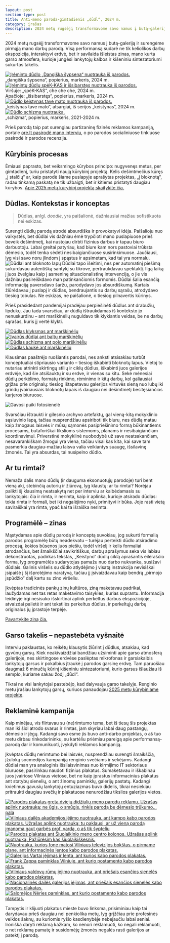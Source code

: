 ```yaml
---
layout: post
section-type: post
title: Anti-meno paroda-gimtadienis „dūdl“, 2024 m.
category: įrašas
description: 2024 metų rugsėjį transformavome savo namus į butą-galeriją ir surengėme pirmąją mano parodą „dūdl“.
---
```




2024 metų rugsėjį transformavome savo namus į butą-galeriją ir surengėme pirmąją mano darbų parodą. Visą performansą sudarė ne tik keliolikos darbų ekspozicija, interaktyvi erdvė, bet ir savilaida išleistas zinas, mano kurta garso atmosfera, kurioje jungėsi lankytojų kalbos ir kišeniniu sintezatoriumi sukurtas takelis.

<div class="responsive">
  <div class="gallery">
    <a target="_blank" href="/img/dudl/dudl3.JPG">
      <img src="/img/dudl/dudl3.JPG" alt="Įrėminto dūdlo „Dangiška šypsena“ nuotrauka iš parodos.">
    </a>
    <div class="desc">„dangiška šypsena“, popierius, markeris, 2024 m.</div>
    </div>
</div>

<div class="responsive">
  <div class="gallery">
    <a target="_blank" href="/img/dudl/dudl4.JPG">
      <img src="/img/dudl/dudl4.JPG" alt="Įrėmintų dūdlų spėK-KAS ir išsibarstęs nuotrauka iš parodos.">
    </a>
    <div class="desc">Viršuje: „spėK-KAS“, che che che, 2024 m. <br>Apačioje: „išsibarstęs“, popierius, markeris, 2024 m.</div>
    </div>
</div>

<div class="responsive">
  <div class="gallery">
    <a target="_blank" href="/img/dudl/dudl5.JPG">
      <img src="/img/dudl/dudl5.JPG" alt="Dūdlo keistynas tave mato nuotrauka iš parodos.">
    </a>
    <div class="desc">„keistynas tave mato“, atsargiai, iš serijos „keistynas“, 2024 m.</div>
  </div>
</div>

<div class="responsive">
  <div class="gallery">
    <a target="_blank" href="/img/dudl/dudl6.JPG">
      <img src="/img/dudl/dudl6.JPG" alt="Dūdlo schizma nuotrauka.">
    </a>
    <div class="desc">„schizma“, popierius, markeris, 2021-2024 m.</div>
  </div>
</div>



<div class="clearfix"></div>

Prieš parodą taip pat surengiau partizaninę fizinės reklamos kampaniją, portale <a href="https://www.ore.lt/2024/09/vytenis-bagdonas-dudlai-bandymas-prisiliesti-prie-fizinio-pasaulio-vis-maziau-fiziskam-pasauly" target="_blank">ore.lt pasirodė mano interviu</a>, o po parodos socialiniuose tinkluose pasirodė ir parodos recenzija.

## Kūrybinis procesas
Ėmiausi paprasto, bet veiksmingo kūrybos principo: nugyvenęs metus, per gimtadienį, turiu pristatyti naują kūrybinį projektą. Kelis dešimtmečius kūręs „į stalčių“ ar, kaip parodė šiame puslapyje aprašytas projektas, „į bloknotą“, radau tinkamą paskatą ne tik užbaigti, bet ir kitiems pristatyti daugiau kūrybos. <a href="/įrašas/2025/09/07/Totemai.html" target="_blank">Apie 2025 metų kūrybinį projektą skaitykite čia.</a>

## Dūdlas. Kontekstas ir konceptas

> Dūdlas, anlgl. _doodle_, yra paišalionė, dažniausiai mažiau sofistikuota nei eskizas. 

Surengti dūdlų parodą atrodė absurdiška ir provokatyvi idėja. Paišalioju nuo vaikystės, bet dūdlai vis dažniau ėmė trypčioti mano puslapiuose prieš beveik dešimtmetį, kai nustojau dirbti fizinius darbus ir tapau biuro darbuotoju. Labai greitai patyriau, kad biure kam nors pastoviai trūksta dėmesio, todėl tenka sėdėti nesibaigiančiuose susirinkimuose. Jaučiausi, lyg visi savo noru įlindom į spąstus ir apsimetam, kad tai yra normalu. 
![Dūdlai ant bloknoto lapų](/img/dudl/dudl1.jpg)
Dūdlai tapo išeitimi, nes per automatinį piešimą sukurdavau autentišką santykį su tikrove, pertraukdavau spektaklį. Ilgą laiką į juos žvelgiau kaip į asmeninę situacionalistinę intervenciją, o jie vis dažniau pasireiškdavo man patinkančiomis formomis. Dūdlai šalia esančią informaciją paversdavo šaržu, parodydavo jos absurdiškumą. Kartais žiūrėdavau į puslapį ir dūdlas, bendraujantis su darbų sąrašu, atrodydavo tiesiog tobulas. Ne eskizas, ne paišalionė, o tiesiog pilnavertis kūrinys.

Prieš prasidedant pandemijai pradėjau perpiešinėti dūdlus ant drabužių, lipdukų. Jau tada svarsčiau, ar dūdlą ištraukdamas iš konteksto jo nenuskurdinu – ant marškinėlių nuguldavo tik klykiantis veidas, be ne darbų sąrašas, kuris jį vertė klykti. 

<div class="responsive">
  <div class="gallery">
    <a target="_blank" href="/img/dudl/dudl2.jpg">
      <img src="/img/dudl/dudl2.jpg" alt="Dūdlas klyksmas ant marškinėlių">
    </a>
     </div>
</div>

<div class="responsive">
  <div class="gallery">
    <a target="_blank" href="/img/dudl/dudl7.JPG">
      <img src="/img/dudl/dudl7.JPG" alt="Įvairūs dūdlai ant baltų marškinėlių">
    </a>
  </div>
</div>

<div class="responsive">
  <div class="gallery">
    <a target="_blank" href="/img/dudl/dudl8.JPG">
      <img src="/img/dudl/dudl8.JPG" alt="Dūdlas schizma ant polo marškinėlių">
    </a>
  </div>
</div>

<div class="responsive">
  <div class="gallery">
    <a target="_blank" href="/img/dudl/dudl9.JPG">
      <img src="/img/dudl/dudl9.JPG" alt="Dūdlas kaukė ant marškinėlių">
    </a>
  </div>
</div>

<div class="clearfix"></div>

Klausimas paaštrėjo ruošiantis parodai, nes anksti atsisakiau turbūt konceptualiai stipriausio varianto – tiesiog iškabinti bloknotų lapus. Vietoj to nutariau atrinkti skirtingų stilių ir ciklų dūdlus, iškabinti juos galerijos erdvėje, kad šie atsišauktų ir su erdve, ir vienas su kitu. Sekė mėnesiai dūdlų perkėlimo, formatų rinkimo, rėminimo ir kitų darbų, kol galiausiai grįžau prie originalų: tiesiog ištapetavau galerijos virtuvės sieną nuo lubų iki grindų įvairiausiais bloknotų lapais iš daugiau nei dešimtmetį besitęsiančios karjeros biuruose.

![Gavosi puiki fotosienelė](/img/dudl/dūdlenis.jpeg)

Svarsčiau ištraukti ir gilesnio archyvo artefaktų, gal vieną-kitą mokyklinio sąsiuvinio lapą, tačiau nusprendžiau apsiriboti tik biuru, nes dūdlą matau kaip žmogaus laisvės ir mūsų sąmonės pasipriešinimo formą būkinantiems procesams, butaforiškai tikslioms sistemoms, planams ir nesibaigiančiam koordinavimui. Priverstinė mokyklinė nuobodybė už save neatsakančiam, nesavarankiškam žmogui yra viena, tačiau visai kas kita, kai save tam pasmerkia daugiau-mažiau laisva valia veikiantys suaugę, išsilavinę žmonės. Tai yra absurdas, tai nusipelno dūdlo.

## Ar tu rimtai?

Nemaža dalis mano dūdlų (ir dauguma eksonuotųjų parodoje) turi bent vieną akį, stebinčią autorių ir žiūrovą, lyg klaustų: ar tu rimtai? Norėjau palikti šį klausimą neatsakytą net per interviu ar kalbėdamasis su lankytojais: čia ir rimta, ir nerimta, kaip ir aplinka, kurioje atsirado dūdlas: tokia rimta ir formali, bet iki negalėjimo nyki, primityvi ir būka. Joje rasti vietą saviraiškai yra rimta, ypač kai ta išraiška nerimta.

## Programėlė – zinas

Mąstydamas apie dūdlų parodą ir konceptą suvokiau, jog sukurti formalią parodos programėlę būtų neadekvatu – turėjau perteikti dūdlo atsiradimo procesą, kokios būsenos juos piešiu, todėl viršelį ir kelis formaliai atrodančius, bet šmaikščiai savikritiškus, darbų aprašymus seka vis labiau dekonstruotas, padirkas tekstas, „Keistyno“ dūdlų ciklą aprašantis eilėraščio forma, lyg programėlės sudarytojas pamažu nuo darbo nukvanka, susižavi dūdlais. Galinis viršelis su dūdlo atlydėjimo į visatą instrukcija nevisiškai įsipaišė į šį išprotėjimo naratyvą, tačiau jį įsivaizdavau kaip bendrą „pirmojo įspūdžio“ dalį kartu su zino viršeliu. 

Įkvėptas tradicinės pankų zinų kultūros, ziną maketavau padrikai, laužydamas net tas retas maketavimo taisykles, kurias suprantu. Informacija leidinyje irgi nesisuko išskirtinai aplink perkeltus darbus ekspozicijoje, atvaizdai palietė ir ant tekstilės perkeltus dūdlus, ir perkeltųjų darbų originalus jų įprastoje terpėje.

<a href="/įrašas/2024/12/28/parodos-zinas-2024m.html" target="_blank">Pavartykite ziną čia.</a>

## Garso takelis – nepastebėta vyšnaitė

Interviu paklaustas, ko reikėtų klausytis žiūrint į dūdlus, atsakiau, kad gyvūnų garsų. Kiek neakivaizdžiai bandžiau užsiminti apie garso atmosferą galerijoje, nes skirtingose erdvėse paslėptas mikrofonas ir garsiakalbis lankytojų garsus ir pokalbius įtraukė į parodos garsinę erdvę. Tam paruošiau daugmaž 6 minučių kūrinį kišeniniu sintezatoriumi, kurio garsus išlaužiau iš semplo, kuriame sakau žodį „dūdl“.

Tikrai ne visi lankytojai pastebėjo, kad dalyvauja garso takelyje. Renginio metu įrašiau lankytojų garsų, kuriuos panaudojau <a href="/įrašas/2025/09/07/Totemai.html" target="_blank">2025 metų kūrybiniame projekte</a>. 

## Reklaminė kampanija

Kaip minėjau, vis flirtavau su (ne)rimtumo tema, bet iš tiesų šis projektas man iki šiol atrodo svarus ir rimtas, jam skyriau labai daug pastangų, dėmesio ir jėgų. Kadangi savo esme jis buvo anti-darbo projektas, o aš tuo metu dirbau rinkodarininku, su kartėliu priėmiau pareigą apie performansą-parodą dar ir komunikuoti, įvykdyti reklamos kampaniją. 

Įkvėptas dūdlų nerimtumo bei laisvės, nusprendžiau surengti šmaikščią, įžūloką socmedijos kampaniją renginio svečiams ir sekėjams. Kadangi dūdlai man yra analoginis išsilaisvinimas nuo kirmijimo IT sektoriaus biuruose, pasirinkau naudoti fizinius plakatus. Sumaketavau ir iškabinau juos įvairiose Vilniaus vietose, bet ne kaip įprastus informacinius plakatus ant statybų sienelių, o ant žinomų paminklų, galerijų pastatų. Kadangi kvietimus gavusių lankytojų entuziazmas buvo didelis, tikrai nesiekiau pritraukti daugiau svečių ir plakatuose nenurodžiau tikslios galerijos vietos.



<div class="responsive">
  <div class="gallery">
    <a target="_blank" href="/img/dudl/1.jpg">
      <img src="/img/dudl/1.jpg" alt="Parodos plakatas greta dviejų didžiulių meno parodų reklamų. Užrašas aplink nuotrauką: ne ūgis, o smūgis, rinkis parodą be dėmesio trūkumo... pala">
    </a>
  </div>
</div>

<div class="responsive">
  <div class="gallery">
    <a target="_blank" href="/img/dudl/2.jpg">
      <img src="/img/dudl/2.jpg" alt="Vilniaus dailės akademijos įėjimo nuotrauka, ant kampo kabo parodos plakatas. Užrašas aplink nuotrauką: tu paklausi, ar už vieną parodą įmanoma gaut garbės prof. vardą, o aš tik šypteliu">
    </a>
  </div>
</div>

<div class="responsive">
  <div class="gallery">
    <a target="_blank" href="/img/dudl/0.jpg">
      <img src="/img/dudl/0.jpg" alt="Parodos plakatas ant Šiuolaikinio meno centro kolonos. Užrašas aplink nuotrauką: Pažiūrėsim kas šiuolaikiškesnis.">
    </a>
  </div>
</div>

<div class="responsive">
  <div class="gallery">
    <a target="_blank" href="/img/dudl/5.jpg">
      <img src="/img/dudl/5.jpg" alt="Nuotrauka, kurios fone matosi Vilniaus televizijos bokštas, o pirmame plane, ant informacinės lentos kabo parodos plakatas.">
    </a>
  </div>
</div>

<div class="clearfix"></div>

<div class="responsive">
  <div class="gallery">
    <a target="_blank" href="/img/dudl/4.jpg">
      <img src="/img/dudl/4.jpg" alt="Galerijos Vartai įėjimas ir lenta, ant kurios kabo parodos plakatas.">
    </a>
  </div>
</div>

<div class="responsive">
  <div class="gallery">
    <a target="_blank" href="/img/dudl/7.jpg">
      <img src="/img/dudl/7.jpg" alt="Frank Zappa paminklas Vilniuje, ant kurio postamento kabo parodos plakatas.">
    </a>
  </div>
</div>

<div class="responsive">
  <div class="gallery">
    <a target="_blank" href="/img/dudl/3.jpg">
      <img src="/img/dudl/3.jpg" alt="Vilniaus valdovų rūmų įėjimo nuotrauka, ant priešais esančios sienelės kabo parodos plakatas.">
    </a>
    </div>
</div>

<div class="responsive">
  <div class="gallery">
    <a target="_blank" href="/img/dudl/6.jpg">
      <img src="/img/dudl/6.jpg" alt="Nacionalinės dailės galerijos įėjimas, ant priešais esančios sienelės kabo parodos plakatas.">
    </a>
    </div>
</div>

<div class="responsive">
  <div class="gallery">
    <a target="_blank" href="/img/dudl/8.jpg">
      <img src="/img/dudl/8.jpg" alt="Salomėjos Nėries paminklas, ant kurio postamento kabo parodos plakatas.">
    </a>
  </div>
</div>




<div class="clearfix"></div>

Tampytis ir klijuoti plakatus mieste buvo linksma, prisiminiau kaip tai darydavau prieš daugiau nei penkiolika metų, lyg grįžčiau prie profesinės veiklos šaknų, su kuriomis ryšio kasdienybėje nebejaučiu labai seniai. Ironiška daryti reklamą kažkam, ko nenori reklamuoti, ko negali reklamuoti, o net reklamą pamatę ir susidomėję žmonės negalės rasti galerijos ar patektį į parodą.


